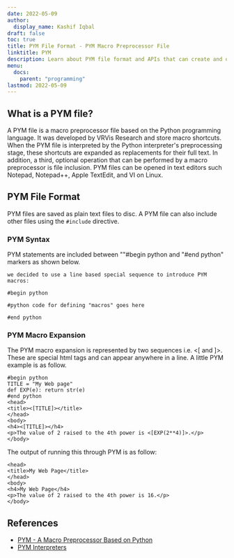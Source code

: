 ```yaml
---
date: 2022-05-09
author:
  display_name: Kashif Iqbal
draft: false
toc: true
title: PYM File Format - PYM Macro Preprocessor File
linktitle: PYM
description: Learn about PYM file format and APIs that can create and open PYM files.
menu:
  docs:
    parent: "programming"
lastmod: 2022-05-09
---
```


## What is a PYM file?

A PYM file is a macro preprocessor file based on the Python programming language. It was developed by VRVis Research and store macro shortcuts. When the PYM file is interpreted by the Python interpreter's preprocessing stage, these shortcuts are expanded as replacements for their full text. In addition, a third, optional operation that can be performed by a macro preprocessor is file inclusion. PYM files can be opened in text editors such Notepad, Notepad++, Apple TextEdit, and VI on Linux.

## PYM File Format

PYM files are saved as plain text files to disc. A PYM file can also include other files using the `#include` directive.

### PYM Syntax

PYM statements are included between ""#begin python and "#end python" markers as shown below.

```
we decided to use a line based special sequence to introduce PYM macros:

#begin python

#python code for defining "macros" goes here

#end python
```
### PYM Macro Expansion

The PYM macro expansion is represented by two sequences i.e. <[ and ]>. These are special html tags and can appear anywhere in a line. A little PYM example is as follow.

```
#begin python
TITLE = "My Web page"
def EXP(e): return str(e)
#end python
<head>
<title><[TITLE]></title>
</head>
<body>
<h4><[TITLE]></h4>
<p>The value of 2 raised to the 4th power is <[EXP(2**4)]>.</p>
</body>
```

The output of running this through PYM is as follow:

```
<head>
<title>My Web Page</title>
</head>
<body>
<h4>My Web Page</h4>
<p>The value of 2 raised to the 4th power is 16.</p>
</body>
```

## References ##

 * [PYM - A Macro Preprocessor Based on Python](http://web.archive.org/web/20051122185426/http://ray.cg.tuwien.ac.at/rft/Papers/PYM/pym.html)
 * [PYM Interpreters](https://github.com/interpreters/pym)
